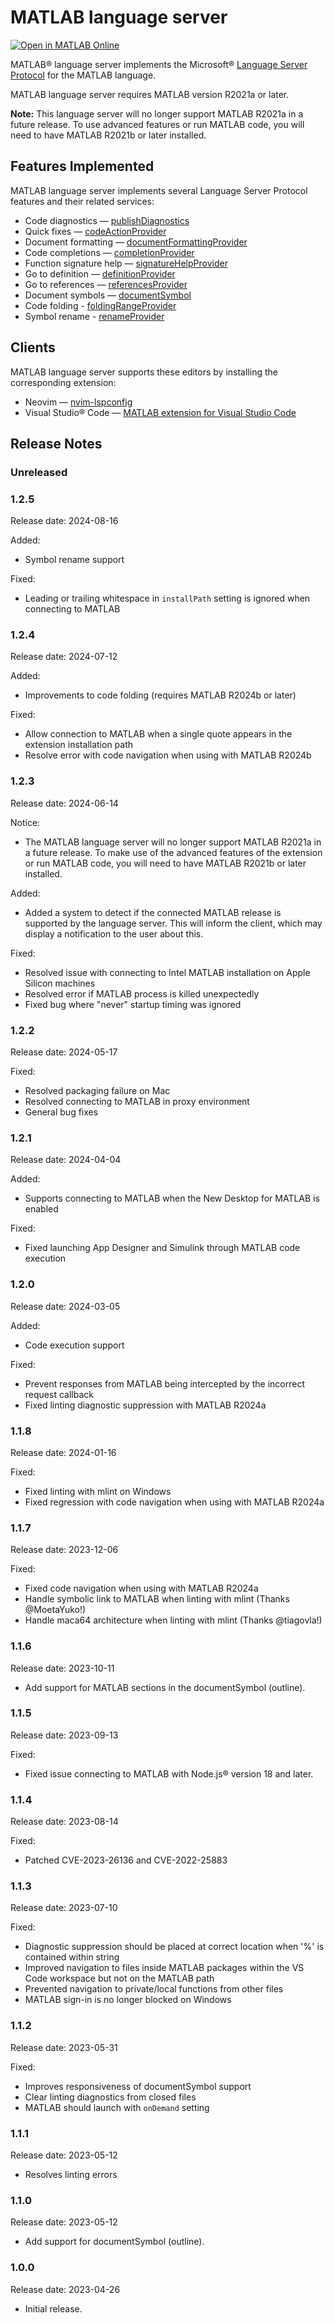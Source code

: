 # MATLAB language server
[![Open in MATLAB Online](https://www.mathworks.com/images/responsive/global/open-in-matlab-online.svg)](https://matlab.mathworks.com/open/github/v1?repo=mathworks/MATLAB-language-server)

MATLAB&reg; language server implements the Microsoft&reg; [Language Server Protocol](https://github.com/Microsoft/language-server-protocol) for the MATLAB language.

MATLAB language server requires MATLAB version R2021a or later.

**Note:** This language server will no longer support MATLAB R2021a in a future release. To use advanced features or run MATLAB code, you will need to have MATLAB R2021b or later installed.

## Features Implemented
MATLAB language server implements several Language Server Protocol features and their related services:
* Code diagnostics — [publishDiagnostics](https://microsoft.github.io/language-server-protocol/specifications/lsp/3.17/specification/#textDocument_publishDiagnostics)
* Quick fixes — [codeActionProvider](https://microsoft.github.io/language-server-protocol/specifications/lsp/3.17/specification/#textDocument_codeAction)
* Document formatting — [documentFormattingProvider](https://microsoft.github.io/language-server-protocol/specifications/specification-current/#textDocument_formatting)
* Code completions — [completionProvider](https://microsoft.github.io/language-server-protocol/specifications/lsp/3.17/specification/#textDocument_completion)
* Function signature help — [signatureHelpProvider](https://microsoft.github.io/language-server-protocol/specifications/specification-current/#textDocument_signatureHelp)
* Go to definition — [definitionProvider](https://microsoft.github.io/language-server-protocol/specifications/specification-current/#textDocument_definition)
* Go to references — [referencesProvider](https://microsoft.github.io/language-server-protocol/specifications/specification-current/#textDocument_references)
* Document symbols — [documentSymbol](https://microsoft.github.io/language-server-protocol/specifications/lsp/3.17/specification/#textDocument_documentSymbol)
* Code folding - [foldingRangeProvider](https://microsoft.github.io/language-server-protocol/specifications/lsp/3.17/specification/#textDocument_foldingRange)
* Symbol rename - [renameProvider](https://microsoft.github.io/language-server-protocol/specifications/lsp/3.17/specification/#textDocument_rename)

## Clients
MATLAB language server supports these editors by installing the corresponding extension:
* Neovim — [nvim-lspconfig](https://github.com/neovim/nvim-lspconfig)
* Visual Studio&reg; Code — [MATLAB extension for Visual Studio Code](https://github.com/mathworks/MATLAB-extension-for-vscode)

## Release Notes

### Unreleased

### 1.2.5
Release date: 2024-08-16

Added:
* Symbol rename support

Fixed:
* Leading or trailing whitespace in `installPath` setting is ignored when connecting to MATLAB

### 1.2.4 
Release date: 2024-07-12

Added:
* Improvements to code folding (requires MATLAB R2024b or later)

Fixed:
* Allow connection to MATLAB when a single quote appears in the extension installation path
* Resolve error with code navigation when using with MATLAB R2024b

### 1.2.3
Release date: 2024-06-14

Notice:
* The MATLAB language server will no longer support MATLAB R2021a in a future release. To make use of the advanced features of the extension or run MATLAB code, you will need to have MATLAB R2021b or later installed.

Added:
* Added a system to detect if the connected MATLAB release is supported by the language server. This will inform the client, which may display a notification to the user about this.

Fixed:
* Resolved issue with connecting to Intel MATLAB installation on Apple Silicon machines
* Resolved error if MATLAB process is killed unexpectedly
* Fixed bug where "never" startup timing was ignored

### 1.2.2
Release date: 2024-05-17

Fixed:
* Resolved packaging failure on Mac
* Resolved connecting to MATLAB in proxy environment
* General bug fixes

### 1.2.1
Release date: 2024-04-04

Added:
* Supports connecting to MATLAB when the New Desktop for MATLAB is enabled

Fixed:
* Fixed launching App Designer and Simulink through MATLAB code execution

### 1.2.0
Release date: 2024-03-05

Added:
* Code execution support

Fixed:
* Prevent responses from MATLAB being intercepted by the incorrect request callback
* Fixed linting diagnostic suppression with MATLAB R2024a 

### 1.1.8
Release date: 2024-01-16

Fixed:
* Fixed linting with mlint on Windows
* Fixed regression with code navigation when using with MATLAB R2024a

### 1.1.7
Release date: 2023-12-06

Fixed:
* Fixed code navigation when using with MATLAB R2024a
* Handle symbolic link to MATLAB when linting with mlint (Thanks @MoetaYuko!)
* Handle maca64 architecture when linting with mlint (Thanks @tiagovla!)

### 1.1.6
Release date: 2023-10-11

* Add support for MATLAB sections in the documentSymbol (outline).

### 1.1.5
Release date: 2023-09-13

Fixed:
* Fixed issue connecting to MATLAB with Node.js&reg; version 18 and later.

### 1.1.4
Release date: 2023-08-14

Fixed:
* Patched CVE-2023-26136 and CVE-2022-25883

### 1.1.3
Release date: 2023-07-10

Fixed:
* Diagnostic suppression should be placed at correct location when '%' is contained within string
* Improved navigation to files inside MATLAB packages within the VS Code workspace but not on the MATLAB path
* Prevented navigation to private/local functions from other files
* MATLAB sign-in is no longer blocked on Windows

### 1.1.2
Release date: 2023-05-31

Fixed:
* Improves responsiveness of documentSymbol support
* Clear linting diagnostics from closed files
* MATLAB should launch with `onDemand` setting

### 1.1.1
Release date: 2023-05-12

* Resolves linting errors

### 1.1.0
Release date: 2023-05-12

* Add support for documentSymbol (outline).

### 1.0.0
Release date: 2023-04-26

* Initial release.
